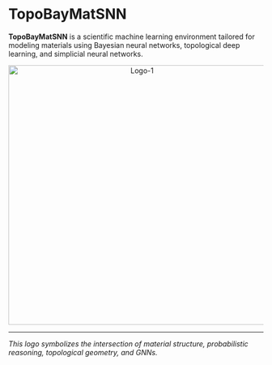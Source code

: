 # TopoBayMatSNN

**TopoBayMatSNN** is a scientific machine learning environment tailored for modeling materials using Bayesian neural networks, topological deep learning, and simplicial neural networks.

<div align="center">
  <img width="512" height="512" alt="Logo-1" src="https://github.com/user-attachments/assets/fd7a2b71-c4bf-4d2c-8f5b-85b32567b23d" />
</div>

---
*This logo symbolizes the intersection of material structure, probabilistic reasoning, topological geometry, and GNNs.*
